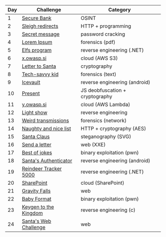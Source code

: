 | Day | Challenge                   | Category                                                |
|-----|-----------------------------|---------------------------------------------------------|
| 1   | [Secure Bank](01/README.md)             | OSINT                                                   |
| 2   | [Sleigh redirects](02/README.md)        | HTTP + programming                                        |
| 3   | [Secret message](03/README.md)                | password cracking                                        |
| 4   | [Lorem Ipsum](04/README.md)               | forensics (pdf)                                       |
| 5   | [Elfs program](05/README.md)           | reverse engineering (.NET)                            |
| 6   | [x.owasp.si](06/README.md)               | cloud (AWS S3)                                   |
| 7   | [Letter to Santa](07/README.md)             | cryptography                                      |
| 8   | [Tech-savvy kid](08/README.md)                         | forensics (text)                           |
| 9   | [Icevault](09/README.md)                 | reverse engineering (android)                              |
| 10  | [Present](10/README.md)                 | JS deobfuscation + cryptography                              |
| 11  | [y.owasp.si](11/README.md)       | cloud (AWS Lambda)                                         |
| 12  | [Light show](12/README.md)  | reverse engineering                                      |
| 13  | [Weird transmissions](13/README.md)              | forensics (network)                                         |
| 14  | [Naughty and nice list](14/README.md)                    | HTTP + cryptography (AES)                                     |
| 15  | [Santa Claus](15/README.md)         | steganography (SVG)                           |
| 16  | [Send a letter](16/README.md) | web (XXE)                                     |
| 17  | [Best of jokes](17/README.md)                 | binary exploitation (pwn)                           |
| 18  | [Santa's Authenticator](18/README.md)           | reverse engineering (android)                                        |
| 19  | [Reindeer Tracker 5000](19/README.md)             | reverse engineering (.NET)                         |
| 20  | [SharePoint](20/README.md)   | cloud (SharePoint)                                  |
| 21  | [Gravity Falls](21/README.md)       | web                     |
| 22  | [Baby Format](22/README.md)   | binary exploitation (pwn)                                     |
| 23  | [Keygen to the Kingdom](23/README.md)               | reverse engineering (c)                                    |
| 24  | [Santa's Web Challenge](24/README.md)     | web                                    |
